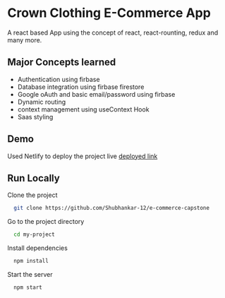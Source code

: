 # Crown Clothing E-Commerce App

A react based App using the concept of react, react-rounting, redux and many more.

## Major Concepts learned

- Authentication using firbase
- Database integration using firbase firestore
- Google oAuth and basic email/password using firbase
- Dynamic routing
- context management using useContext Hook
- Saas styling

## Demo

Used Netlify to deploy the project live
[deployed link](https://statuesque-gecko-bbb028.netlify.app/)

## Run Locally

Clone the project

```bash
  git clone https://github.com/Shubhankar-12/e-commerce-capstone
```

Go to the project directory

```bash
  cd my-project
```

Install dependencies

```bash
  npm install
```

Start the server

```bash
  npm start
```
